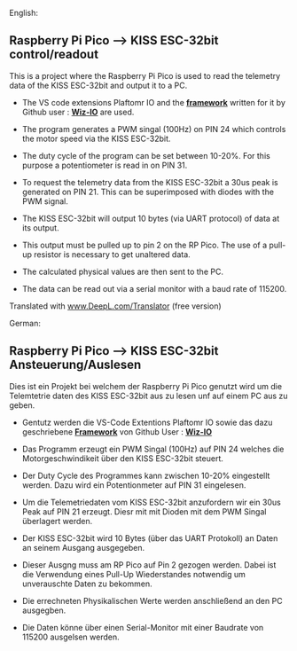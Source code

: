 English:
## Raspberry Pi Pico --> KISS ESC-32bit control/readout

This is a project where the Raspberry Pi Pico is used to read the telemetry data of the KISS ESC-32bit and output it to a PC.

* The VS code extensions Plaftomr IO and the [**framework**](https://github.com/Wiz-IO/wizio-pico) written for it by Github user : [**Wiz-IO**](https://github.com/Wiz-IO) are used.

* The program generates a PWM singal (100Hz) on PIN 24 which controls the motor speed via the KISS ESC-32bit.

* The duty cycle of the program can be set between 10-20%. For this purpose a potentiometer is read in on PIN 31.

* To request the telemetry data from the KISS ESC-32bit a 30us peak is generated on PIN 21. This can be superimposed with diodes with the PWM signal.

* The KISS ESC-32bit will output 10 bytes (via UART protocol) of data at its output.

* This output must be pulled up to pin 2 on the RP Pico. The use of a pull-up resistor is necessary to get unaltered data.

* The calculated physical values are then sent to the PC.

* The data can be read out via a serial monitor with a baud rate of 115200.

Translated with www.DeepL.com/Translator (free version)



German:
## Raspberry Pi Pico --> KISS ESC-32bit Ansteuerung/Auslesen

Dies ist ein Projekt bei welchem der Raspberry Pi Pico genutzt wird um die Telemtetrie daten des KISS ESC-32bit aus zu lesen unf auf einem PC aus zu geben.

* Gentutz werden die VS-Code Extentions Plaftomr IO sowie das dazu geschriebene [**Framework**](https://github.com/Wiz-IO/wizio-pico) von Github User : [**Wiz-IO**](https://github.com/Wiz-IO)

* Das Programm erzeugt ein PWM Singal (100Hz) auf PIN 24 welches die Motorgeschwindikeit über den KISS ESC-32bit steuert.
* Der Duty Cycle des Programmes kann zwischen 10-20% eingestellt werden. Dazu wird ein Potentionmeter auf PIN 31 eingelesen.

* Um die Telemetriedaten vom KISS ESC-32bit anzufordern wir ein 30us Peak auf PIN 21 erzeugt. Diesr mit mit Dioden mit dem PWM Singal überlagert werden.

* Der KISS ESC-32bit wird 10 Bytes (über das UART Protokoll) an Daten an seinem Ausgang ausgegeben.
* Dieser Ausgng muss am RP Pico auf Pin 2 gezogen werden. Dabei ist die Verwendung eines Pull-Up Wiederstandes notwendig um unverauschte Daten zu bekommen.
* Die errechneten Physikalischen Werte werden anschließend an den PC ausgegben.
* Die Daten könne über einen Serial-Monitor mit einer Baudrate von 115200 ausgelsen werden.
